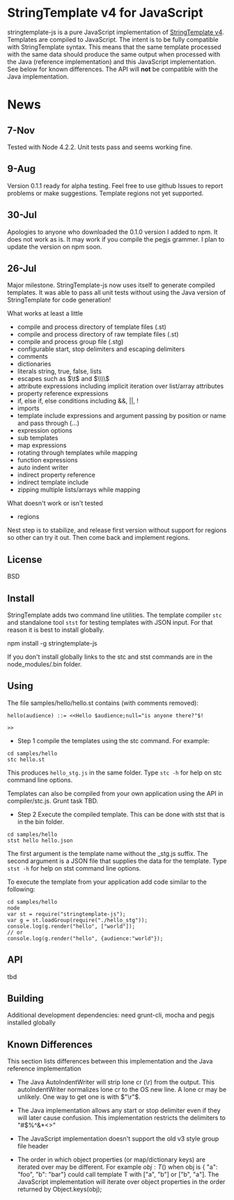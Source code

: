 # StringTemplate v4 for JavaScript

stringtemplate-js is a pure JavaScript implementation of [StringTemplate v4](http://www.stringtemplate.org/).
Templates are compiled to JavaScript. The intent is to be fully compatible with StringTemplate
syntax. This means that the same template processed with the same data should produce the same
output when processed with the Java (reference implementation) and this JavaScript implementation.
See below for known differences. The API will **not** be compatible with the Java implementation.  

# News

## 7-Nov
Tested with Node 4.2.2. Unit tests pass and seems working fine.

## 9-Aug
Version 0.1.1 ready for alpha testing. Feel free to use github Issues to report problems or make suggestions.
Template regions not yet supported.

## 30-Jul
Apologies to anyone who downloaded the 0.1.0 version I added to npm. It does not work as is. 
It may work if you compile the pegjs grammer. I plan to update the version on npm soon.

## 26-Jul

Major milestone. StringTemplate-js now uses itself to generate compiled templates.
It was able to pass all unit tests without using the Java version of StringTemplate for code generation! 

What works at least a little

* compile and process directory of template files (.st)
* compile and process directory of raw template files (.st)
* compile and process group file (.stg)
* configurable start, stop delimiters and escaping delimiters
* comments
* dictionaries
* literals string, true, false, lists
* escapes such as $\t$ and $\\\\$
* attribute expressions including implicit iteration over list/array attributes
* property reference expressions
* if, else if, else conditions including &&, ||, !
* imports
* template include expressions and argument passing by position or name and pass through (...)
* expression options
* sub templates
* map expressions
* rotating through templates while mapping 
* function expressions
* auto indent writer
* indirect property reference
* indirect template include
* zipping multiple lists/arrays while mapping

What doesn't work or isn't tested

* regions

Nest step is to stabilize, and release first version without support for regions so other can try it out. 
Then come back and implement regions.

## License
BSD

## Install

StringTemplate adds two command line utilities. The template compiler `stc` and standalone tool `stst` for testing 
templates with JSON input. For that reason it is best to install globally.

npm install -g stringtemplate-js

If you don't install globally links to the stc and stst commands are in the node_modules/.bin folder.

## Using

The file samples/hello/hello.st contains (with comments removed):

```
hello(audience) ::= <<Hello $audience;null="is anyone there?"$!

>>
```

* Step 1 compile the templates using the stc command. For example:

```
cd samples/hello
stc hello.st
```

This produces `hello_stg.js` in the same folder. Type `stc -h` for help on stc command line options.

Templates can also be compiled from your own application using the API in compiler/stc.js. Grunt task TBD.
 
* Step 2 Execute the compiled template. This can be done with stst that is in the bin folder.

```
cd samples/hello
stst hello hello.json
```

The first argument is the template name without the _stg.js suffix. The second argument is a JSON file that supplies
the data for the template. Type `stst -h` for help on stst command line options.

To execute the template from your application add code similar to the following:

```
cd samples/hello
node
var st = require("stringtemplate-js");
var g = st.loadGroup(require("./hello_stg"));
console.log(g.render("hello", ["world"]);
// or
console.log(g.render("hello", {audience:"world"});
```

## API
tbd


## Building

Additional development dependencies: need grunt-cli, mocha and pegjs installed globally


## Known Differences
This section lists differences between this implementation and the Java reference implementation

* The Java AutoIndentWriter will strip lone cr (\r) from the output. This autoIndentWriter normalizes lone cr to the 
OS new line. A lone cr may be unlikely. One way to get one is with $"\r"$.

* The Java implementation allows any start or stop delimiter even if they will later cause confusion. 
This implementation restricts the delimiters to "#$%^&*<>"

* The JavaScript implementation doesn't support the old v3 style group file header

* The order in which object properties (or map/dictionary keys) are iterated over may be different. 
For example $obj:T()$  when obj is { "a": "foo", "b": "bar"} could call template T 
with ["a", "b"] or ["b", "a"]. The JavaScript implementation will iterate over object
properties in the order returned by Object.keys(obj);

